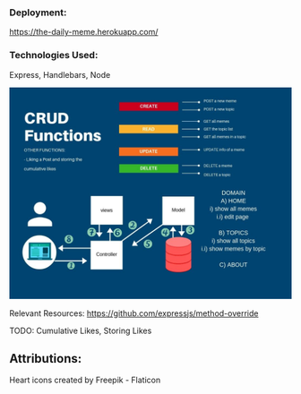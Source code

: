### Deployment:
https://the-daily-meme.herokuapp.com/

### Technologies Used: 
Express, Handlebars, Node

![CRUDpicture](./RepoIMG/CRUDFunctionality.jpg)

Relevant Resources: https://github.com/expressjs/method-override

TODO: Cumulative Likes, Storing Likes

## Attributions:
Heart icons created by Freepik - Flaticon
